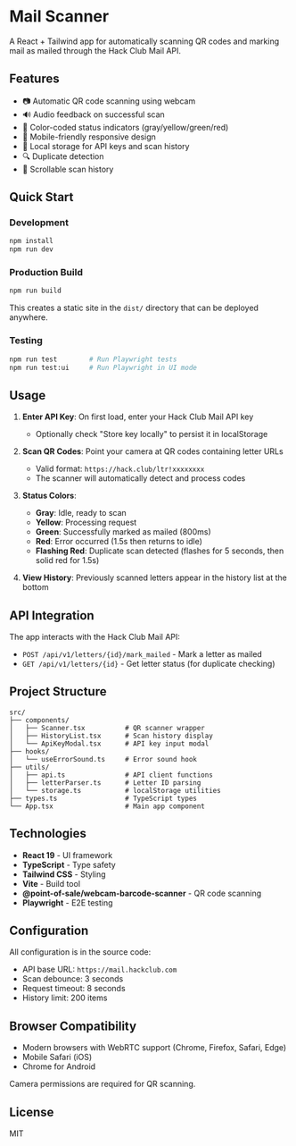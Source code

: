 # Mail Scanner

A React + Tailwind app for automatically scanning QR codes and marking mail as mailed through the Hack Club Mail API.

## Features

- 📷 Automatic QR code scanning using webcam
- 🔊 Audio feedback on successful scan
- 🎨 Color-coded status indicators (gray/yellow/green/red)
- 📱 Mobile-friendly responsive design
- 💾 Local storage for API keys and scan history
- 🔍 Duplicate detection
- 📜 Scrollable scan history

## Quick Start

### Development

```bash
npm install
npm run dev
```

### Production Build

```bash
npm run build
```

This creates a static site in the `dist/` directory that can be deployed anywhere.

### Testing

```bash
npm run test        # Run Playwright tests
npm run test:ui     # Run Playwright in UI mode
```

## Usage

1. **Enter API Key**: On first load, enter your Hack Club Mail API key
   - Optionally check "Store key locally" to persist it in localStorage

2. **Scan QR Codes**: Point your camera at QR codes containing letter URLs
   - Valid format: `https://hack.club/ltr!xxxxxxxx`
   - The scanner will automatically detect and process codes

3. **Status Colors**:
   - **Gray**: Idle, ready to scan
   - **Yellow**: Processing request
   - **Green**: Successfully marked as mailed (800ms)
   - **Red**: Error occurred (1.5s then returns to idle)
   - **Flashing Red**: Duplicate scan detected (flashes for 5 seconds, then solid red for 1.5s)

4. **View History**: Previously scanned letters appear in the history list at the bottom

## API Integration

The app interacts with the Hack Club Mail API:

- `POST /api/v1/letters/{id}/mark_mailed` - Mark a letter as mailed
- `GET /api/v1/letters/{id}` - Get letter status (for duplicate checking)

## Project Structure

```
src/
├── components/
│   ├── Scanner.tsx          # QR scanner wrapper
│   ├── HistoryList.tsx      # Scan history display
│   └── ApiKeyModal.tsx      # API key input modal
├── hooks/
│   └── useErrorSound.ts     # Error sound hook
├── utils/
│   ├── api.ts               # API client functions
│   ├── letterParser.ts      # Letter ID parsing
│   └── storage.ts           # localStorage utilities
├── types.ts                 # TypeScript types
└── App.tsx                  # Main app component
```

## Technologies

- **React 19** - UI framework
- **TypeScript** - Type safety
- **Tailwind CSS** - Styling
- **Vite** - Build tool
- **@point-of-sale/webcam-barcode-scanner** - QR code scanning
- **Playwright** - E2E testing

## Configuration

All configuration is in the source code:

- API base URL: `https://mail.hackclub.com`
- Scan debounce: 3 seconds
- Request timeout: 8 seconds
- History limit: 200 items

## Browser Compatibility

- Modern browsers with WebRTC support (Chrome, Firefox, Safari, Edge)
- Mobile Safari (iOS)
- Chrome for Android

Camera permissions are required for QR scanning.

## License

MIT

